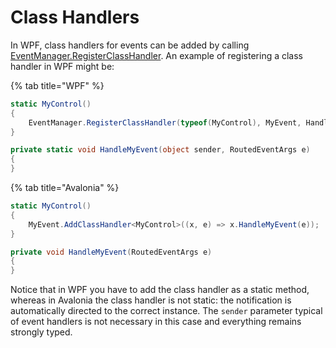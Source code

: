 # Class Handlers

In WPF, class handlers for events can be added by calling [EventManager.RegisterClassHandler](https://msdn.microsoft.com/en-us/library/ms597875.aspx). An example of registering a class handler in WPF might be:


{% tab title="WPF" %}
```csharp
static MyControl()
{
    EventManager.RegisterClassHandler(typeof(MyControl), MyEvent, HandleMyEvent));
}

private static void HandleMyEvent(object sender, RoutedEventArgs e)
{
}
```


{% tab title="Avalonia" %}
```csharp
static MyControl()
{
    MyEvent.AddClassHandler<MyControl>((x, e) => x.HandleMyEvent(e));
}

private void HandleMyEvent(RoutedEventArgs e)
{
}
```



Notice that in WPF you have to add the class handler as a static method, whereas in Avalonia the class handler is not static: the notification is automatically directed to the correct instance. The `sender` parameter typical of event handlers is not necessary in this case and everything remains strongly typed.

